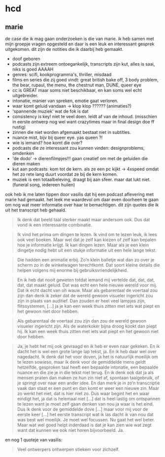 # hcd

## marie
de case die ik mag gaan onderzoeken is die van marie. ik heb samen met mijn groepje vragen opgesteld en daar is een leuk en interessant gesprek uitgekomen. dit zijn de notities die ik daarbij heb gemaakt.

- doof geboren
- podcasts zijn extreem ontoegankelijk, transcripts zijn kut, alles is saai, niks is goed AAAAH
- genres: scifi, kookprogramma's, thriller, misdaad
- films en series die zij goed vindt: great british bake off, 3 body problem, the bear, rupaul, the menu, the chestnut man, DUNE, queer eye
- cc is GREAT maar soms niet beschikbaar, en kan soms wel echt uitgebreider.
- intonatie, manier van spreken, emotie gaat verloren.
- waar komt geluid vandaan -> klop klop ?????? (animaties?)
- 'spannende muziek' wat de fok is dat
- consistency is key! niet te veel doen. leidt af van de inhoud. (misschien in eerste ontwerp nog wel want crazytimes maar in final design doe ff rustig)
- zinnen die niet worden afgemaakt bestaat niet in subtitles.
- nuance mist, bijv bij queer eye. yas queen ?!
- wie is iemand? hoe komt die over?
- podcasts die ze interessant zou kunnen vinden: designproblems, omdenken
- 'de dodo' -> dierenfilmpjes!!! gaan creatief om met de geluiden die dieren maken
- kut aan podcasts: kom tot de kern. als ze een pc kijkt -> 4xspeed omdat het zo rete lang duurt voordat ze bij de kern komen.
- muziek is een totaalbeleving, draagt bij aan sfeer. maar dat lukt niet. (funeral song, iedereen huilen)

ook heb ik me laten tippen door vasilis dat hij een podcast aflevering met marie had gemaakt. het leek me waardevol om daar even doorheen te gaan om nog wat meer informatie over haar te bemachtigen. dit zijn quotes die ik uit het transcript heb gehaald.


> Ik denk dat beeld taal sterker maakt maar andersom ook. Dus dat vond ik een interessante combinatie.

> Ik vind het prima om dingen te lezen. Ik vind om te lezen leuk, ik lees ook veel boeken. Maar wel dat je zelf kan kiezen of zelf kan bepalen hoe je informatie krijgt. Ik kan dingen lezen. Maar als je een klein dingetje nodig hebt uit een stukje informatie uit een hele lange tekst. 

> Die hadden een animatie erbij. Zo’n klein balletje wat dan zo over je scherm zo in de winkelwagen terechtkomt. Dat soort kleine details die helpen volgens mij enorme bij gebruiksvriendelijkheid. 

> En ik heb dat nooit geweten totdat iemand mij vertelde dat, dat, dat, dat, dat maakt geluid. Dat was echt een hele nieuwe wereld voor mij. Dat ik echt dacht van oh wauw. Maar als gebarentaal de voertaal zou zijn dan denk ik zeker dat de wereld gewoon visueler ingericht zou zijn in plaats van auditief. Dan zouden er heel veel lampjes zijn, flitssystemen, […] ja je kan een week thuis zitten met iets wat piept en het gewoon niet door hebben.

> Als gebarentaal de voertaal zou zijn dan zou de wereld gewoon visueler ingericht zijn. Als de waterkoker bijna droog kookt dan piept hij. Ik kan een week thuis zitten met iets wat piept en het gewoon niet door hebben.

> Ja, je hebt het mij ook gevraagd en ik heb er even naar gekeken. En ik dacht het is wel een grote lange lap tekst, ja. En ik heb daar wel over nagedacht. Ik denk dat het voor doven, ja het is natuurlijk moeilijk om te lezen sowieso, maar ik denk voor de gemiddelde mens geldt hetzelfde, gesproken taal heeft een bepaalde intonatie, een bepaalde nuance en die zie je in die tekst niet terug. En ik denk ook dat ja als mensen praten dan maken ze hun zin niet af, spontaan taalgebruik, of je springt over naar een ander idee. En dan merk je in zo’n transcriptie vaak dan staat er een punt en dan komt er weer een nieuwe zin. Maar zo werkt het niet, dat is hier niet zo. Dus waar begint het en waar eindigt het, ja dat is helemaal niet […] dat is heel lastig om ontspannen te lezen want je moet zelf gaan denken van nou ja waar is het eind. Dus ik denk voor de gemiddelde dove […] maar voor mij voor de eerste keer […] het eerste transcript wat ik las dacht ik van nou dat was best wel moeilijk. Je moet wel focussen. Nu gaat het wel beter. Maar wat wel goed helpt inderdaad is dat je kan zien wie wat zegt want dat kunnen we ook niet horen bijvoorbeeld. Ja.


en nog 1 quoteje van vasilis: 
> Veel ontwerpers ontwerpen stiekem voor zichzelf.